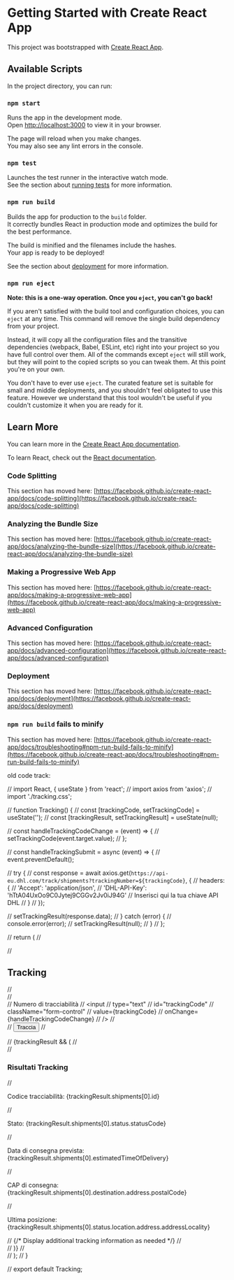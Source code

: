 # Getting Started with Create React App

This project was bootstrapped with [Create React App](https://github.com/facebook/create-react-app).

## Available Scripts

In the project directory, you can run:

### `npm start`

Runs the app in the development mode.\
Open [http://localhost:3000](http://localhost:3000) to view it in your browser.

The page will reload when you make changes.\
You may also see any lint errors in the console.

### `npm test`

Launches the test runner in the interactive watch mode.\
See the section about [running tests](https://facebook.github.io/create-react-app/docs/running-tests) for more information.

### `npm run build`

Builds the app for production to the `build` folder.\
It correctly bundles React in production mode and optimizes the build for the best performance.

The build is minified and the filenames include the hashes.\
Your app is ready to be deployed!

See the section about [deployment](https://facebook.github.io/create-react-app/docs/deployment) for more information.

### `npm run eject`

**Note: this is a one-way operation. Once you `eject`, you can't go back!**

If you aren't satisfied with the build tool and configuration choices, you can `eject` at any time. This command will remove the single build dependency from your project.

Instead, it will copy all the configuration files and the transitive dependencies (webpack, Babel, ESLint, etc) right into your project so you have full control over them. All of the commands except `eject` will still work, but they will point to the copied scripts so you can tweak them. At this point you're on your own.

You don't have to ever use `eject`. The curated feature set is suitable for small and middle deployments, and you shouldn't feel obligated to use this feature. However we understand that this tool wouldn't be useful if you couldn't customize it when you are ready for it.

## Learn More

You can learn more in the [Create React App documentation](https://facebook.github.io/create-react-app/docs/getting-started).

To learn React, check out the [React documentation](https://reactjs.org/).

### Code Splitting

This section has moved here: [https://facebook.github.io/create-react-app/docs/code-splitting](https://facebook.github.io/create-react-app/docs/code-splitting)

### Analyzing the Bundle Size

This section has moved here: [https://facebook.github.io/create-react-app/docs/analyzing-the-bundle-size](https://facebook.github.io/create-react-app/docs/analyzing-the-bundle-size)

### Making a Progressive Web App

This section has moved here: [https://facebook.github.io/create-react-app/docs/making-a-progressive-web-app](https://facebook.github.io/create-react-app/docs/making-a-progressive-web-app)

### Advanced Configuration

This section has moved here: [https://facebook.github.io/create-react-app/docs/advanced-configuration](https://facebook.github.io/create-react-app/docs/advanced-configuration)

### Deployment

This section has moved here: [https://facebook.github.io/create-react-app/docs/deployment](https://facebook.github.io/create-react-app/docs/deployment)

### `npm run build` fails to minify

This section has moved here: [https://facebook.github.io/create-react-app/docs/troubleshooting#npm-run-build-fails-to-minify](https://facebook.github.io/create-react-app/docs/troubleshooting#npm-run-build-fails-to-minify)




old code track:

// import React, { useState } from 'react';
// import axios from 'axios';
// import './tracking.css';
 
 
// function Tracking() {
//     const [trackingCode, setTrackingCode] = useState('');
//     const [trackingResult, setTrackingResult] = useState(null);
 
//     const handleTrackingCodeChange = (event) => {
//       setTrackingCode(event.target.value);
//     };
 
//     const handleTrackingSubmit = async (event) => {
//       event.preventDefault();
 
//       try {
//         const response = await axios.get(`https://api-eu.dhl.com/track/shipments?trackingNumber=${trackingCode}`, {
//           headers: {
//             'Accept': 'application/json',
//             'DHL-API-Key': 'hTtA04UxOo9C0Jytej9CGGv2Jv0iJ94G' // Inserisci qui la tua chiave API DHL
//           }
//         });
 
//         setTrackingResult(response.data);
//       } catch (error) {
//         console.error(error);
//         setTrackingResult(null);
//       }
//     };
 
//     return (
//       <div className="container">
//         <h2>Tracking</h2>
//         <form onSubmit={handleTrackingSubmit}>
//           <div className="form-group">
//             <label htmlFor="trackingCode">Numero di tracciabilità</label>
//             <input
//               type="text"
//               id="trackingCode"
//               className="form-control"
//               value={trackingCode}
//               onChange={handleTrackingCodeChange}
//             />
//           </div>
//           <button type="submit" className="btn btn-primary">Traccia</button>
//         </form>
//         {trackingResult && (
//           <div className="mt-4">
//             <h3>Risultati Tracking</h3>
//             <p>Codice tracciabilità: {trackingResult.shipments[0].id}</p>
//               <p>Stato: {trackingResult.shipments[0].status.statusCode}</p>
//               <p>Data di consegna prevista: {trackingResult.shipments[0].estimatedTimeOfDelivery}</p>
//               <p>CAP di consegna: {trackingResult.shipments[0].destination.address.postalCode}</p>
//               <p>Ultima posizione: {trackingResult.shipments[0].status.location.address.addressLocality}</p>
//             {/* Display additional tracking information as needed */}
//           </div>
//         )}
//       </div>
//     );
//   }
 
//   export default Tracking;